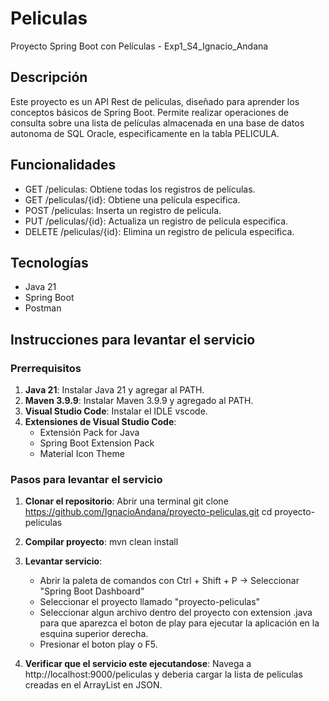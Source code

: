 # Peliculas
Proyecto Spring Boot con Películas - Exp1_S4_Ignacio_Andana

## Descripción
Este proyecto es un API Rest de películas, diseñado para aprender los conceptos básicos de Spring Boot. Permite realizar operaciones de consulta sobre una lista de películas almacenada en una base de datos autonoma de SQL Oracle, especificamente en la tabla PELICULA.

## Funcionalidades
- GET /peliculas: Obtiene todas los registros de películas.
- GET /peliculas/{id}: Obtiene una película especifica.
- POST /peliculas: Inserta un registro de pelicula.
- PUT /peliculas/{id}: Actualiza un registro de pelicula especifica.
- DELETE /peliculas/{id}: Elimina un registro de pelicula especifica.

## Tecnologías
- Java 21
- Spring Boot
- Postman

## Instrucciones para levantar el servicio

### Prerrequisitos
1. **Java 21**: Instalar Java 21 y agregar al PATH.
2. **Maven 3.9.9**: Instalar Maven 3.9.9 y agregado al PATH.
3. **Visual Studio Code**: Instalar el IDLE vscode.
4. **Extensiones de Visual Studio Code**:
   - Extensión Pack for Java
   - Spring Boot Extension Pack
   - Material Icon Theme

### Pasos para levantar el servicio

1. **Clonar el repositorio**:
   Abrir una terminal 
   git clone https://github.com/IgnacioAndana/proyecto-peliculas.git
   cd proyecto-peliculas

2. **Compilar proyecto**:
    mvn clean install

3. **Levantar servicio**:
    - Abrir la paleta de comandos con Ctrl + Shift + P -> Seleccionar "Spring Boot Dashboard"
    - Seleccionar el proyecto llamado "proyecto-peliculas"
    - Seleccionar algun archivo dentro del proyecto con extension .java para que aparezca el boton de play para ejecutar la aplicación en la esquina superior derecha.
    - Presionar el boton play o F5.

4. **Verificar que el servicio este ejecutandose**:
    Navega a http://localhost:9000/peliculas y deberia cargar la lista de peliculas creadas en el ArrayList en JSON.